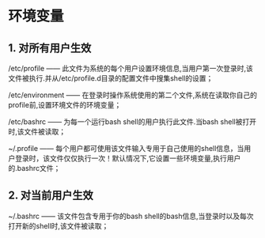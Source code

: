 # 环境变量

## 1. 对所有用户生效

/etc/profile —— 此文件为系统的每个用户设置环境信息,当用户第一次登录时,该文件被执行.并从/etc/profile.d目录的配置文件中搜集shell的设置；

/etc/environment —— 在登录时操作系统使用的第二个文件,系统在读取你自己的profile前,设置环境文件的环境变量；

/etc/bashrc —— 为每一个运行bash shell的用户执行此文件.当bash shell被打开时,该文件被读取；

~/.profile —— 每个用户都可使用该文件输入专用于自己使用的shell信息，当用户登录时，该文件仅仅执行一次！默认情况下,它设置一些环境变量,执行用户的.bashrc文件；

## 2. 对当前用户生效

~/.bashrc —— 该文件包含专用于你的bash shell的bash信息,当登录时以及每次打开新的shell时,该文件被读取；